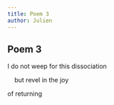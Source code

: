 ```yaml
---
title: Poem 3
author: Julien
---
```


<h2>Poem 3</h2>

I do not weep for this dissociation

&nbsp;&nbsp;&nbsp; but revel in the joy

of returning

